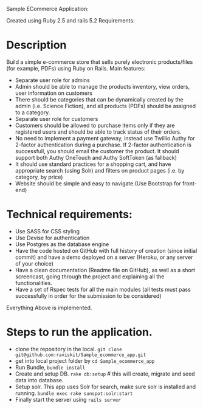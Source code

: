 Sample ECommerce Application:

Created using Ruby 2.5 and rails 5.2
Requirements:

# Description
Build a simple e-commerce store that sells purely electronic products/files (for example, PDFs)
using Ruby on Rails.
Main features:
- Separate user role for admins
- Admin should be able to manage the products inventory, view orders, user information on
customers
- There should be categories that can be dynamically created by the admin (i.e. Science Fiction),
and all products (PDFs) should be assigned to a category.
- Separate user role for customers
- Customers should be allowed to purchase items only if they are registered users and
should be able to track status of their orders.
- No need to implement a payment gateway, instead use Twillio Authy for 2-factor authentication
during a purchase. If 2-factor authentication is successfull, you should email the customer
the product. It should support both Authy OneTouch and Authy SoftToken (as fallback)
- It should use standard practices for a shopping cart, and have appropriate search (using
Solr) and filters on product pages (i.e. by category, by price)
- Website should be simple and easy to navigate.(Use Bootstrap for front-end)

# Technical requirements:
- Use SASS for CSS styling
- Use Devise for authentication
- Use Postgres as the database engine
- Have the code hosted on GitHub with full history of creation (since initial commit) and have a
demo deployed on a server (Heroku, or any server of your choice)
- Have a clean documentation (Readme file on GitHub), as well as a short screencast, going
through the project and explaining all the functionalities.
- Have a set of Rspec tests for all the main modules (all tests must pass successfully in order
for the submission to be considered)


Everything Above is implemented.

# Steps to run the application.
- clone the repository in the local.
  `` git clone git@github.com:raviskit/Sample_ecommerce_app.git ``
- get into local project folder by `cd Sample_ecommerce_app`
- Run Bundle, `bundle install`
- Create and setup DB.
    ` rake db:setup ` #  this will create, migrate and seed data into database.
- Setup solr. This app uses Solr for search, make sure solr is installed and running.
  `bundle exec rake sunspot:solr:start`
- Finally start the server using `rails server`
